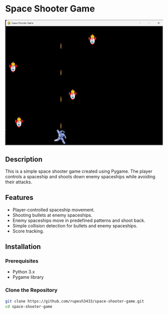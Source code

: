 # Space Shooter Game

![Gameplay Screenshot](images/gameplay_screenshot.png)

## Description

This is a simple space shooter game created using Pygame. The player controls a spaceship and shoots down enemy spaceships while avoiding their attacks.

## Features

- Player-controlled spaceship movement.
- Shooting bullets at enemy spaceships.
- Enemy spaceships move in predefined patterns and shoot back.
- Simple collision detection for bullets and enemy spaceships.
- Score tracking.

## Installation

### Prerequisites

- Python 3.x
- Pygame library

### Clone the Repository

```bash
git clone https://github.com/rupesh3433/space-shooter-game.git
cd space-shooter-game
